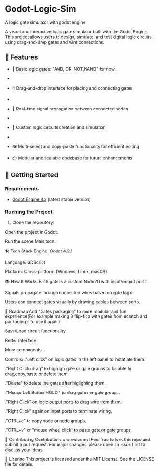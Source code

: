 # Godot-Logic-Sim
A logic gate simulator with godot engine

A visual and interactive logic gate simulator built with the Godot Engine. This project allows users to design, simulate, and test digital logic circuits using drag-and-drop gates and wire connections.

## 🎯 Features

- 🧱 Basic logic gates: "AND, OR, NOT,NAND" for now..
- 
- 🖱️ Drag-and-drop interface for placing and connecting gates
- 
- 🔌 Real-time signal propagation between connected nodes
- 
- 🧠 Custom logic circuits creation and simulation
- 
- 🖼️ Multi-select and copy-paste functionality for efficient editing
 
- 📦 Modular and scalable codebase for future enhancements


## 🚀 Getting Started

### Requirements

- [Godot Engine 4.x](https://godotengine.org/download) (latest stable version)

### Running the Project

1. Clone the repository:

Open the project in Godot.

Run the scene Main.tscn.

🛠️ Tech Stack
Engine: Godot 4.2.1

Language: GDScript

Platform: Cross-platform (Windows, Linux, macOS)

📚 How It Works
Each gate is a custom Node2D with input/output ports.

Signals propagate through connected wires based on gate logic.

Users can connect gates visually by drawing cables between ports.


📌 Roadmap
 Add "Gates packaging" to more modular and  fun experience(For example making D flip-flop with gates from scratch and packaging it to use it again)

 Save/Load circuit functionality

 Better Interface

 More components...


 Controls:
  ."Left click" on logic gates in the left panel to  instatiate them.
  
  ."Right Click+drag" to highligh gate or gate groups to be able to drag,copy,paste or delete them.
  
  ."Delete" to delete the gates after higlighting them.
  
  ."Mouse Left Button HOLD " to drag gates or gate groups. 
  
  ."Right Click" on logic output ports to drag wire from them.
  
  ."Right Click" again on input ports to terminate wiring.
  
  ."CTRL+c" to copy node or node groups.
  
  ."CTRL+v" or "mouse wheel click" to paste gate or gate groups,

🤝 Contributing
Contributions are welcome! Feel free to fork this repo and submit a pull request. For major changes, please open an issue first to discuss your ideas.

📄 License
This project is licensed under the MIT License. See the LICENSE file for details.
